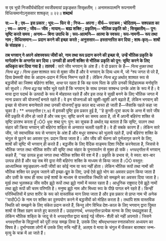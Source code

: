  

स एव भूयो निजवीर्यचोदितां स्वजीवमायां प्रकृङ्क्षत सिसृक्षतीम् । अनामरूपात्मनि रूपनामनी विधित्समानोऽनुससार शाषकृत् ॥ २२॥ **शब्दार्थ** 

**स:—** **वे** **; एव—** **इस प्रकार** **; भूय:—** **फिर से** **; निज—** **अपना** **; वीर्य—** **पराक्रम** **; चोदिताम्—** **सश्पन्नता का** **; स्व—** **अपना** **;** **जीव—** **जीव** **; मायाम्—** **बाह्य शक्ति** **; प्रकृतिम्—** **भौतिक प्रकृति को** **; सिसृक्षतीम्—** **पुन: सृष्टि करते समय** **; अनाम—** **बिना** **उपाधि के** **; रूप-आत्मनि—** **आत्मा के स्वरूप** **; रूप-नामनी—** **रूप तथा नाम** **; विधित्समान:—** **प्रदान करने की इच्छा** **करते** **; अनुससार—** **हस्तान्तरित कर दिया** **; शाष-कृत्—** **शाषों के संग्राहक।** **.** 

**तब भगवान् ने अपने अंशस्वरूप जीवों को, नाम तथा रूप प्रदान करने की इच्छा से,** **उन्हें भौतिक प्रकृति के मार्गदर्शन के अन्तर्गत कर दिया। उनकी ही अपनी शक्ति से भौतिक** **प्रकृति को पुन: सृष्टि करने के लिए अधिकृत कर दिया गया है।** **तात्पर्य** : सारे जीव भगवान् के अंश हैं। वे दो प्रकार के हैं— *नित्य मुक्त* तथा *नित्य बद्ध।* *नित्य मुक्त* शाश्वत रूप से मुक्त जीव हैं और वे भगवान् के दिव्य धाम में, जो ²श्य जगत से परे है, दिव्य प्रेममयी सेवा के आदान-प्रदान में नित्य निमग्न रहते हैं। लेकिन *नित्य बद्ध* अर्थात् शाश्वत रूप से बद्धजीवों का जिश्मा बहिरंगा शक्ति, *माया* पर रहता है कि वह परम पिता के प्रति उनकी विद्रोहात्मक मनोवृत्ति को सुधारे। *नित्य बद्ध* यह सदैव भूले रहते हैं कि भगवान् के साथ उनका सश्बन्ध उनके अंश के रूप में है। वे माया द्वारा पदार्थ के उत्पादों के रूप में मोहग्रस्त रहते हैं और इस तरह वे सुखी बनने के लिए भौतिक जगत में नाना प्रकार की योजनाएँ बनाते रहते हैं। वे इन योजनाओं को खुशी-खुशी आगे बढ़ाते हैं, लेकिन भगवान् की इच्छा से योजना बनानेवाले तथा उनकी योजनाएँ कुछ काल बाद ध्वस्त हो जाती हैं—जैसाकि पहले कहा जा चुका है। ** *भगवद्गीता* (९.७) में इसकी पुष्टि इस प्रकार हुई है, ''हे कुन्ती-पुत्र! कल्प के अन्त में सारे जीव मेरी प्रकृति में लीन हो जाते हैं और जब पुन: सृष्टि करने का समय आता है, तो मैं अपनी बहिरंगा शक्ति से सृष्टि प्रारश्भ करता हूँ।ÓÓ *भूय:* शब्द पुन: पुन: का सूचक है अर्थात् यह बताता है कि सृष्टि, पालन तथा संहार की क्रिया भगवान् की बहिरंगा शकि्त से अनवरत चलती रहती है। वे ही सबके कारण हैं। लेकिन सारे जीव, जो स्वाभाविक रूप से भगवान् के अंश हैं और मधुर सश्बन्ध को भुलाये रहते हैं, उन्हें बहिरंगा शक्ति के चंगुल से छूटने का अवसर पुन: प्रदान किया जाता है। और जीव की चेतना को पुर्नजागृत करने के लिए, शाषों की सृष्टि भी भगवान् ही करते हैं। बद्धजीव के लिए वैदिक वाङ्मय दिशा निर्देश करनेवाला है, जिससे वे भौतिक जगत तथा भौतिक शरीर की सृष्टि तथा संहार के पुनरावर्तन से मुक्त हो सकें। *भगवद्गीता* में भगवान् कहते हैं, ''यह उत्पन्न हुआ जगत तथा भौतिक शक्ति मेरे वश में हैं। प्रकृति के प्रभाव से, वे स्वत: बार-बार उत्पन्न होते हैं और यह सब मेरे द्वारा मेरी बहिरंगा शक्ति के माध्यम से किया जाता है।ÓÓ वस्तुत: आध्यात्मिक स्फुङ्क्षलग-रूपी जीवों का कोई नाम या रूप नहीं होता। लेकिन भौतिक रूपों तथा नामों की भौतिक शक्ति पर प्रभुत्व जताने की इच्छा-पूॢत के लिए, उन्हें ऐसे झूठे भोग का अवसर प्रदान किया जाता है और उसी के साथ ही साथ उन्हें शाषों के माध्यम से वास्तविक स्थिति को समझने का अवसर दिया जाता है। मूर्ख तथा भुलक्कड़ जीव सदैव झूठे रूपों तथा झूठे नामों में व्यस्त रहता है। आधुनिक राष्ट्रवाद ऐसे झूठे नामों तथा झूठे रूपों की चरम परिणति है। मनुष्य झूठे नाम और मिथ्या रूप के पीछे पागल बने रहते हैं। किन्हीं परिस्थितियों में प्राप्त शरीर के रूप को वास्तविक मान लिया जाता है और इस प्रकार से प्राप्त नाम भी अनेक ''वादोंÓÓ के नाम पर शक्ति का दुरुपयोग करने में बद्धजीवों को मोहित करता है। तथापि शाष वास्तविक स्थिति को समझने के लिए संकेत प्रदान करते हैं, किन्तु लोग विभिन्न देश-काल के लिए भगवान् द्वारा निॢमत शाषों से शिक्षा ग्रहण करते हुए कतराते हैं। उदाहरणार्थ, *भगवद्गीता* प्रत्येक मानव के लिए पथप्रदॢशका है, लेकिन भौतिक शकि्त के जादू से वे *भगवद्गीता* द्वारा बताई गई जीवन- शैली को नहीं अपनाते। जिसने *भगवद्गीता* के सिद्धान्तों को पूरी तरह समझ लिया है, उसके लिए *श्रीमद्भागवत* स्नातकोत्तर अध्ययन का विषय है। दुर्भाग्यवश लोगों में उसके लिए रुचि नहीं है, अतएव वे माया के चंगुल में फँसकर बारश्बार जन्म-मृत्यु के चक्र में आ जाते हैं। 